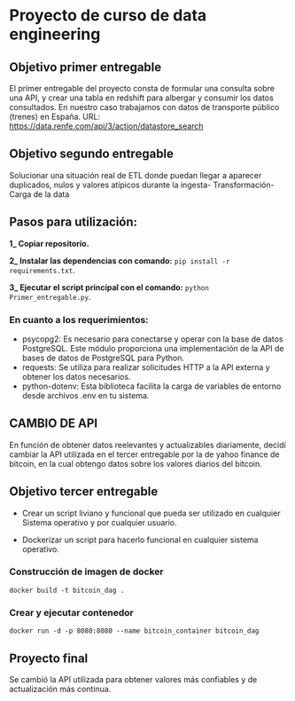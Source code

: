 # Proyecto de curso de data engineering

## Objetivo primer entregable

El primer entregable del proyecto consta de formular una consulta sobre una API, y crear una tabla en redshift para albergar y consumir los datos consultados. 
En nuestro caso trabajamos con datos de transporte público (trenes) en España. URL: 	https://data.renfe.com/api/3/action/datastore_search

## Objetivo segundo entregable
Solucionar una situación real de ETL donde puedan llegar a aparecer duplicados, nulos y valores atípicos durante la ingesta- Transformación- Carga de la data

## Pasos para utilización:

**1_ Copiar repositorio.**

**2_ Instalar las dependencias con comando:** `pip install -r requirements.txt`.

**3_ Ejecutar el script principal con el comando:** `python Primer_entregable.py`.

### En cuanto a los requerimientos: 
* psycopg2: Es necesario para conectarse y operar con la base de datos PostgreSQL. Este módulo proporciona una implementación de la API de bases de datos de PostgreSQL para Python.
* requests: Se utiliza para realizar solicitudes HTTP a la API externa y obtener los datos necesarios.
* python-dotenv: Esta biblioteca facilita la carga de variables de entorno desde archivos .env en tu sistema.

## CAMBIO DE API  
En función de obtener datos reelevantes y actualizables diariamente, decidí cambiar la API utilizada en el tercer entregable por la de yahoo finance de bitcoin, en la cual obtengo datos sobre los valores diarios del bitcoin.

## Objetivo tercer entregable
* Crear un script liviano y funcional que pueda ser utilizado en cualquier Sistema operativo y por cualquier usuario. 

* Dockerizar un script para hacerlo funcional en cualquier sistema operativo. 


### Construcción de imagen de docker
`docker build -t bitcoin_dag .`

### Crear y ejecutar contenedor
`docker run -d -p 8080:8080 --name bitcoin_container bitcoin_dag`

## Proyecto final
Se cambió la API utilizada para obtener valores más confiables y de actualización más continua.
